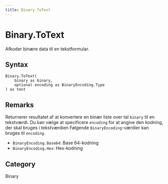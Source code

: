 ```yaml
---
title: Binary.ToText
---
```


# Binary.ToText


Afkoder binære data til en tekstformular.


## Syntax

```powerquery
Binary.ToText(
    binary as binary,
    optional encoding as BinaryEncoding.Type
) as text
```


## Remarks

Returnerer resultatet af at konvertere en binær liste over tal <code>binary</code> til en tekstværdi. Du kan vælge at specificere <code>encoding</code> for at angive den kodning, der skal bruges i tekstværdien      Følgende <code>BinaryEncoding</code>-værdier kan bruges til <code>encoding</code>.      <ul>        <li><code>BinaryEncoding.Base64</code>: Base 64-kodning</li>        <li><code>BinaryEncoding.Hex</code>: Hex-kodning</li>      </ul>



## Category
Binary
